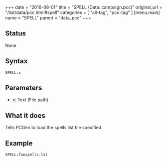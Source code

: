 +++
date = "2016-08-01"
title = "SPELL (Data: campaign.pcc)"
original_url = "/list/data/pcc.html#spell"
categories = [ "all-tag", "pcc-tag" ]
[menu.main]
    name = "SPELL"
    parent = "data_pcc"
+++

## Status

None

## Syntax

`SPELL:x`

## Parameters

-   x: Text (File path)



What it does
------------

Tells PCGen to load the spells list file specified.

Example
-------

`SPELL:foospells.lst`

